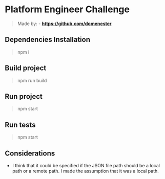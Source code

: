# Platform Engineer Challenge

> Made by: - **https://github.com/domenester**

## Dependencies Installation

> npm i

## Build project

> npm run build

## Run project

> npm start

## Run tests

> npm start

## Considerations
 - I think that it could be specified if the JSON file path should be a local path or a remote path. I made the assumption that it was a local path.